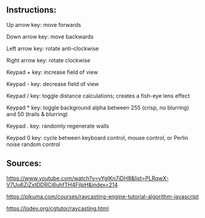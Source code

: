 ## Instructions:
Up arrow key: move forwards

Down arrow key: move backwards

Left arrow key: rotate anti-clockwise

Right arrow key: rotate clockwise

Keypad + key: increase field of view

Keypad - key: decrease field of view

Keypad / key: toggle distance calculations; creates a fish-eye lens effect

Keypad * key: toggle background alpha between 255 (crisp, no blurring) and 50 (trails & blurring)

Keypad . key: randomly regenerate walls

Keypad 0 key: cycle between keyboard control, mouse control, or Perlin noise random control



## Sources:
https://www.youtube.com/watch?v=vYgIKn7iDH8&list=PLRqwX-V7Uu6ZiZxtDDRCi6uhfTH4FilpH&index=214

https://pikuma.com/courses/raycasting-engine-tutorial-algorithm-javascript

https://lodev.org/cgtutor/raycasting.html
